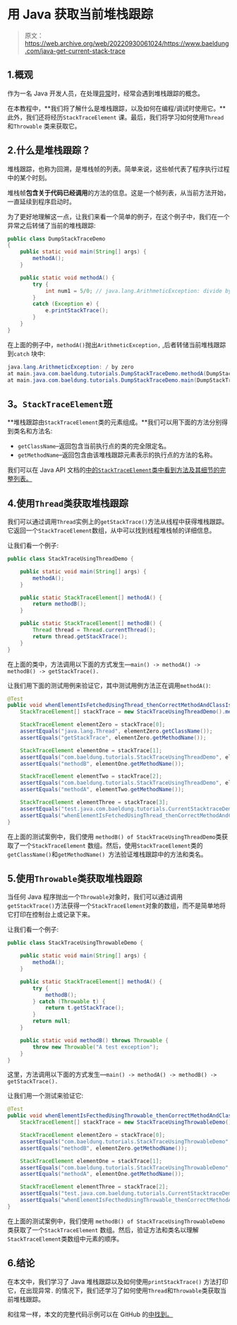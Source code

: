 # 用 Java 获取当前堆栈跟踪

> 原文：<https://web.archive.org/web/20220930061024/https://www.baeldung.com/java-get-current-stack-trace>

## 1.概观

作为一名 Java 开发人员，在处理[异常](/web/20221026031411/https://www.baeldung.com/java-checked-unchecked-exceptions)时，经常会遇到堆栈跟踪的概念。

在本教程中，**我们将了解什么是堆栈跟踪，以及如何在编程/调试时使用它。**此外，我们还将经历`StackTraceElement` 课。最后，我们将学习如何使用`Thread`和`Throwable` 类来获取它。

## 2.什么是堆栈跟踪？

堆栈跟踪，也称为回溯，是堆栈帧的列表。简单来说，这些帧代表了程序执行过程中的某个时刻。

堆栈帧**包含关于代码已经调用**的方法的信息。这是一个帧列表，从当前方法开始，一直延续到程序启动时。

为了更好地理解这一点，让我们来看一个简单的例子，在这个例子中，我们在一个异常之后转储了当前的堆栈跟踪:

```java
public class DumpStackTraceDemo 
{ 
    public static void main(String[] args) {
        methodA(); 
    } 

    public static void methodA() {
        try {
            int num1 = 5/0; // java.lang.ArithmeticException: divide by zero
        }
        catch (Exception e) {
            e.printStackTrace();
        }
    }
}
```

在上面的例子中，`methodA()`抛出`ArithmeticException,` ,后者转储当前堆栈跟踪到`catch` 块中:

```java
java.lang.ArithmeticException: / by zero
at main.java.com.baeldung.tutorials.DumpStackTraceDemo.methodA(DumpStackTraceDemo.java:11)
at main.java.com.baeldung.tutorials.DumpStackTraceDemo.main(DumpStackTraceDemo.java:6)
```

## 3。`StackTraceElement`班

**堆栈跟踪由`StackTraceElement`类的元素组成。**我们可以用下面的方法分别得到类名和方法名:

*   `getClassName`–返回包含当前执行点的类的完全限定名。
*   `getMethodName`–返回包含由该堆栈跟踪元素表示的执行点的方法的名称。

我们可以在 Java API 文档的[中的`StackTraceElement`类中看到方法及其细节的完整列表。](https://web.archive.org/web/20221026031411/https://docs.oracle.com/en/java/javase/17/docs/api/java.base/java/lang/StackTraceElement.html)

## 4.使用`Thread`类获取堆栈跟踪

我们可以通过调用`Thread`实例上的`getStackTrace()`方法从线程中获得堆栈跟踪。它返回一个`StackTraceElement`数组，从中可以找到线程堆栈帧的详细信息。

让我们看一个例子:

```java
public class StackTraceUsingThreadDemo {

    public static void main(String[] args) {
        methodA();
    }

    public static StackTraceElement[] methodA() {
        return methodB();
    }

    public static StackTraceElement[] methodB() {
        Thread thread = Thread.currentThread();
        return thread.getStackTrace();
    }
}
```

在上面的类中，方法调用以下面的方式发生—`main() -> methodA() -> methodB() -> getStackTrace().`

让我们用下面的测试用例来验证它，其中测试用例方法正在调用`methodA()`:

```java
@Test
public void whenElementIsFetchedUsingThread_thenCorrectMethodAndClassIsReturned() {
    StackTraceElement[] stackTrace = new StackTraceUsingThreadDemo().methodA();

    StackTraceElement elementZero = stackTrace[0];
    assertEquals("java.lang.Thread", elementZero.getClassName());
    assertEquals("getStackTrace", elementZero.getMethodName());

    StackTraceElement elementOne = stackTrace[1];
    assertEquals("com.baeldung.tutorials.StackTraceUsingThreadDemo", elementOne.getClassName());
    assertEquals("methodB", elementOne.getMethodName());

    StackTraceElement elementTwo = stackTrace[2];
    assertEquals("com.baeldung.tutorials.StackTraceUsingThreadDemo", elementTwo.getClassName());
    assertEquals("methodA", elementTwo.getMethodName());

    StackTraceElement elementThree = stackTrace[3];
    assertEquals("test.java.com.baeldung.tutorials.CurrentStacktraceDemoUnitTest", elementThree.getClassName());
    assertEquals("whenElementIsFetchedUsingThread_thenCorrectMethodAndClassIsReturned", elementThree.getMethodName());
}
```

在上面的测试案例中，我们使用 `methodB() of StackTraceUsingThreadDemo`类获取了一个`StackTraceElement` 数组。然后，使用`StackTraceElement`类的`getClassName()`和`getMethodName() `方法验证堆栈跟踪中的方法和类名。

## 5.使用`Throwable`类获取堆栈跟踪

当任何 Java 程序抛出一个`Throwable`对象时，我们可以通过调用`getStackTrace()`方法获得一个`StackTraceElement`对象的数组，而不是简单地将它打印在控制台上或记录下来。

让我们看一个例子:

```java
public class StackTraceUsingThrowableDemo {

    public static void main(String[] args) {
        methodA(); 
    } 

    public static StackTraceElement[] methodA() {
        try {
            methodB();
        } catch (Throwable t) {
            return t.getStackTrace();
        }
        return null;
    }

    public static void methodB() throws Throwable {
        throw new Throwable("A test exception");
    }
}
```

这里，方法调用以下面的方式发生—`main() -> methodA() -> methodB() -> getStackTrace().`

让我们用一个测试来验证它:

```java
@Test
public void whenElementIsFecthedUsingThrowable_thenCorrectMethodAndClassIsReturned() {
    StackTraceElement[] stackTrace = new StackTraceUsingThrowableDemo().methodA();

    StackTraceElement elementZero = stackTrace[0];
    assertEquals("com.baeldung.tutorials.StackTraceUsingThrowableDemo", elementZero.getClassName());
    assertEquals("methodB", elementZero.getMethodName());

    StackTraceElement elementOne = stackTrace[1];
    assertEquals("com.baeldung.tutorials.StackTraceUsingThrowableDemo", elementOne.getClassName());
    assertEquals("methodA", elementOne.getMethodName());

    StackTraceElement elementThree = stackTrace[2];
    assertEquals("test.java.com.baeldung.tutorials.CurrentStacktraceDemoUnitTest", elementThree.getClassName());
    assertEquals("whenElementIsFecthedUsingThrowable_thenCorrectMethodAndClassIsReturned", elementThree.getMethodName());
}
```

在上面的测试案例中，我们使用 `methodB() of StackTraceUsingThrowableDemo`类获取了一个`StackTraceElement` 数组。然后，验证方法和类名以理解`StackTraceElement`类数组中元素的顺序。

## 6.结论

在本文中，我们学习了 Java 堆栈跟踪以及如何使用`printStackTrace()` 方法打印它，在出现异常`.` 的情况下，我们还学习了如何使用`Thread`和`Throwable`类获取当前堆栈跟踪。

和往常一样，本文的完整代码示例可以在 GitHub 的[中找到。](https://web.archive.org/web/20221026031411/https://github.com/eugenp/tutorials/tree/master/core-java-modules/core-java-exceptions-4)